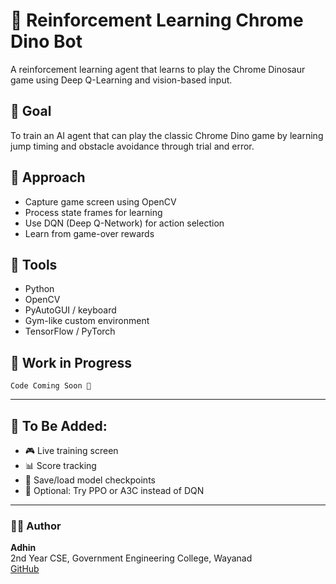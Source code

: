 # 🦖 Reinforcement Learning Chrome Dino Bot

A reinforcement learning agent that learns to play the Chrome Dinosaur game using Deep Q-Learning and vision-based input.

## 🎯 Goal

To train an AI agent that can play the classic Chrome Dino game by learning jump timing and obstacle avoidance through trial and error.

## 🧠 Approach

- Capture game screen using OpenCV
- Process state frames for learning
- Use DQN (Deep Q-Network) for action selection
- Learn from game-over rewards

## 🔧 Tools

- Python
- OpenCV
- PyAutoGUI / keyboard
- Gym-like custom environment
- TensorFlow / PyTorch

## 🚧 Work in Progress

`Code Coming Soon 🚧`

---

## 📌 To Be Added:

- 🎮 Live training screen
- 📊 Score tracking
- 🏁 Save/load model checkpoints
- 🧠 Optional: Try PPO or A3C instead of DQN

---

### 🙋‍♂️ Author

**Adhin**  
2nd Year CSE, Government Engineering College, Wayanad  
[GitHub](https://github.com/adhin08)
